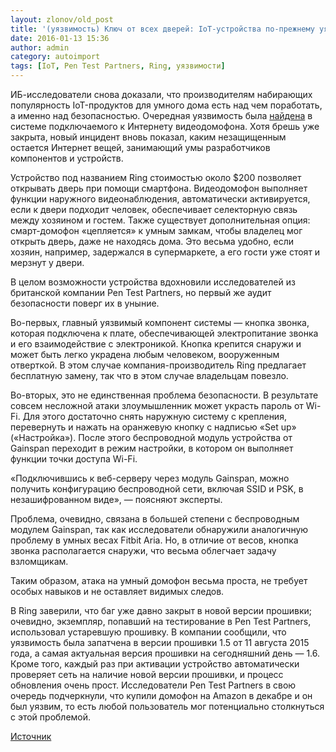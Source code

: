 ```yaml
---
layout: zlonov/old_post
title: '(уязвимость) Ключ от всех дверей: IoT-устройства по-прежнему уязвимы'
date: 2016-01-13 15:36
author: admin
category: autoimport
tags: [IoT, Pen Test Partners, Ring, уязвимости]
---
```

ИБ-исследователи снова доказали, что производителям набирающих популярность IoT-продуктов для умного дома есть над чем поработать, а именно над безопасностью. Очередная уязвимость была <a href="http://www.theregister.co.uk/2016/01/12/ring_doorbell_reveals_wifi_credentials/" target="_blank">найдена</a> в системе подключаемого к Интернету видеодомофона. Хотя брешь уже закрыта, новый инцидент вновь показал, каким незащищенным остается Интернет вещей, занимающий умы разработчиков компонентов и устройств.

Устройство под названием Ring стоимостью около $200 позволяет открывать дверь при помощи смартфона. Видеодомофон выполняет функции наружного видеонаблюдения, автоматически активируется, если к двери подходит человек, обеспечивает селекторную связь между хозяином и гостем. Также существует дополнительная опция: смарт-домофон «цепляется» к умным замкам, чтобы владелец мог открыть дверь, даже не находясь дома. Это весьма удобно, если хозяин, например, задержался в супермаркете, а его гости уже стоят и мерзнут у двери.

В целом возможности устройства вдохновили исследователей из британской компании Pen Test Partners, но первый же аудит безопасности поверг их в уныние.

Во-первых, главный уязвимый компонент системы — кнопка звонка, которая подключена к плате, обеспечивающей электропитание звонка и его взаимодействие с электроникой. Кнопка крепится снаружи и может быть легко украдена любым человеком, вооруженным отверткой. В этом случае компания-производитель Ring предлагает бесплатную замену, так что в этом случае владельцам повезло.

Во-вторых, это не единственная проблема безопасности. В результате совсем несложной атаки злоумышленник может украсть пароль от Wi-Fi. Для этого достаточно снять наружную систему с крепления, перевернуть и нажать на оранжевую кнопку с надписью «Set up» («Настройка»). После этого беспроводной модуль устройства от Gainspan переходит в режим настройки, в котором он выполняет функции точки доступа Wi-Fi.

«Подключившись к веб-серверу через модуль Gainspan, можно получить конфигурацию беспроводной сети, включая SSID и PSK, в незашифрованном виде», — поясняют эксперты.

Проблема, очевидно, связана в большей степени с беспроводным модулем Gainspan, так как исследователи обнаружили аналогичную проблему в умных весах Fitbit Aria. Но, в отличие от весов, кнопка звонка располагается снаружи, что весьма облегчает задачу взломщикам.

Таким образом, атака на умный домофон весьма проста, не требует особых навыков и не оставляет видимых следов.

В Ring заверили, что баг уже давно закрыт в новой версии прошивки; очевидно, экземпляр, попавший на тестирование в Pen Test Partners, использовал устаревшую прошивку. В компании сообщили, что уязвимость была запатчена в версии прошивки 1.5 от 11 августа 2015 года, а самая актуальная версия прошивки на сегодняшний день — 1.6. Кроме того, каждый раз при активации устройство автоматически проверяет сеть на наличие новой версии прошивки, и процесс обновления очень прост. Исследователи Pen Test Partners в свою очередь подчеркнули, что купили домофон на Amazon в декабре и он был уязвим, то есть любой пользователь мог потенциально столкнуться с этой проблемой.

<a href="https://threatpost.ru/klyuch-ot-vseh-dverej-iot-ustrojstva-po-prezhnemu-uyazvimy/14181/" target="_blank">Источник</a><br />
